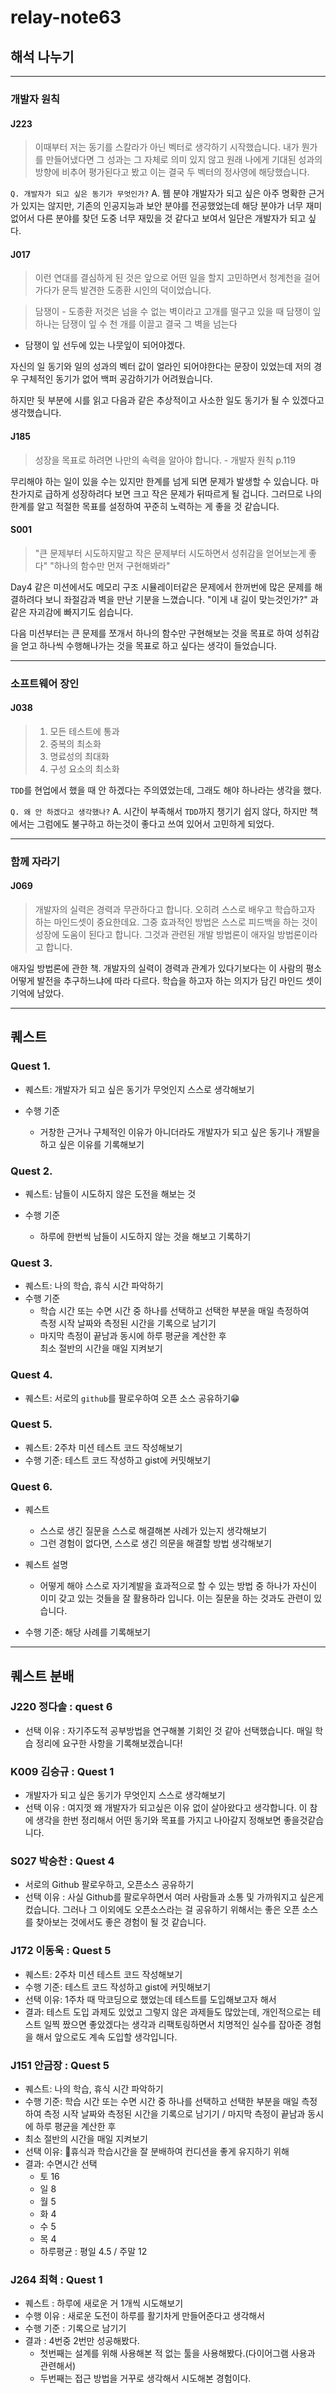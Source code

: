 # relay-note63

## 해석 나누기

---

### 개발자 원칙

#### J223

> 이때부터 저는 동기를 스칼라가 아닌 벡터로 생각하기 시작했습니다. 내가 뭔가를 만들어냈다면 그 성과는 그 자체로 의미 있지 않고 원래 나에게 기대된 성과의 방향에 비추어 평가된다고 봤고 이는 결국 두 벡터의 정사영에 해당했습니다.

`Q. 개발자가 되고 싶은 동기가 무엇인가?`
A. 웹 분야 개발자가 되고 싶은 아주 명확한 근거가 있지는 않지만, 기존의 인공지능과 보안 분야를 전공했었는데 해당 분야가 너무 재미없어서 다른 분야를 찾던 도중 너무 재밌을 것 같다고 보여서 일단은 개발자가 되고 싶다.

#### J017

> 이런 연대를 결심하게 된 것은 앞으로 어떤 일을 할지 고민하면서 청계천을 걸어가다가 문득 발견한 도종환 시인의 덕이었습니다.

> 담쟁이 - 도종환
> 저것은 넘을 수 없는 벽이라고
> 고개를 떨구고 있을 때
> 담쟁이 잎 하나는
> 담쟁이 잎 수 천 개를 이끌고
> 결국 그 벽을 넘는다

-   담쟁이 잎 선두에 있는 나뭇잎이 되어야겠다.

자신의 일 동기와 일의 성과의 벡터 값이 얼라인 되어야한다는 문장이 있었는데 저의 경우 구체적인 동기가 없어 백퍼 공감하기가 어려웠습니다.

하지만 뒷 부분에 시를 읽고 다음과 같은 추상적이고 사소한 일도 동기가 될 수 있겠다고 생각했습니다.

#### J185

> 성장을 목표로 하려면 나만의 속력을 알아야 합니다. - 개발자 원칙 p.119

무리해야 하는 일이 있을 수는 있지만 한계를 넘게 되면 문제가 발생할 수 있습니다. 마찬가지로 급하게 성장하려다 보면 크고 작은 문제가 뒤따르게 될 겁니다. 그러므로 나의 한계를 알고 적절한 목표를 설정하여 꾸준히 노력하는 게 좋을 것 같습니다.

#### S001

> "큰 문제부터 시도하지말고 작은 문제부터 시도하면서 성취감을 얻어보는게 좋다"
> "하나의 함수만 먼저 구현해봐라"

Day4 같은 미션에서도 메모리 구조 시뮬레이터같은 문제에서 한꺼번에 많은 문제를 해결하려다 보니 좌절감과 벽을 만난 기분을 느꼈습니다. "이게 내 길이 맞는것인가?" 과 같은 자괴감에 빠지기도 쉽습니다.

다음 미션부터는 큰 문제를 쪼개서 하나의 함수만 구현해보는 것을 목표로 하여 성취감을 얻고 하나씩 수행해나가는 것을 목표로 하고 싶다는 생각이 들었습니다.

---

### 소프트웨어 장인

#### J038

> 1. 모든 테스트에 통과
> 2. 중복의 최소화
> 3. 명료성의 최대화
> 4. 구성 요소의 최소화

`TDD`를 현업에서 했을 때 안 하겠다는 주의였었는데, 그래도 해야 하나라는 생각을 했다.

`Q. 왜 안 하겠다고 생각했나?`
A. 시간이 부족해서 `TDD`까지 챙기기 쉽지 않다, 하지만 책에서는 그럼에도 불구하고 하는것이 좋다고 쓰여 있어서 고민하게 되었다.

---

### 함께 자라기

#### J069

> 개발자의 실력은 경력과 무관하다고 합니다. 오히려 스스로 배우고 학습하고자 하는 마인드셋이 중요한데요.
> 그중 효과적인 방법은 스스로 피드백을 하는 것이 성장에 도움이 된다고 합니다. 그것과 관련된 개발 방법론이 애자일 방법론이라고 합니다.

애자일 방법론에 관한 책.
개발자의 실력이 경력과 관계가 있다기보다는 이 사람의 평소 어떻게 발전을 추구하느냐에 따라 다르다. 학습을 하고자 하는 의지가 담긴 마인드 셋이 기억에 남았다.

---

## 퀘스트

### Quest 1.

-   퀘스트: 개발자가 되고 싶은 동기가 무엇인지 스스로 생각해보기

-   수행 기준
    -   거창한 근거나 구체적인 이유가 아니더라도 개발자가 되고 싶은 동기나 개발을 하고 싶은 이유를 기록해보기

### Quest 2.

-   퀘스트: 남들이 시도하지 않은 도전을 해보는 것

-   수행 기준
    -   하루에 한번씩 남들이 시도하지 않는 것을 해보고 기록하기

### Quest 3.

-   퀘스트: 나의 학습, 휴식 시간 파악하기
-   수행 기준
    -   학습 시간 또는 수면 시간 중 하나를 선택하고 선택한 부분을 매일 측정하여  
        측정 시작 날짜와 측정된 시간을 기록으로 남기기
    -   마지막 측정이 끝남과 동시에 하루 평균을 계산한 후  
        최소 절반의 시간을 매일 지켜보기

### Quest 4.

-   퀘스트: 서로의 `github`를 팔로우하여 오픈 소스 공유하기😁

### Quest 5.

-   퀘스트: 2주차 미션 테스트 코드 작성해보기
-   수행 기준: 테스트 코드 작성하고 gist에 커밋해보기

### Quest 6.

-   퀘스트

    -   스스로 생긴 질문을 스스로 해결해본 사례가 있는지 생각해보기
    -   그런 경험이 없다면, 스스로 생긴 의문을 해결할 방법 생각해보기

-   퀘스트 설명
    -   어떻게 해야 스스로 자기계발을 효과적으로 할 수 있는 방법 중 하나가 자신이 이미 갖고 있는 것들을 잘 활용하라 입니다. 이는 질문을 하는 것과도 관련이 있습니다.
-   수행 기준: 해당 사례를 기록해보기


---

## 퀘스트 분배

### J220 정다솔 : quest 6
* 선택 이유 : 자기주도적 공부방법을 연구해볼 기회인 것 같아 선택했습니다. 매일 학습 정리에 요구한 사항을 기록해보겠습니다!

### K009 김승규 : Quest 1 
* 개발자가 되고 싶은 동기가 무엇인지 스스로 생각해보기
* 선택 이유 : 여지껏 왜 개발자가 되고싶은 이유 없이 살아왔다고 생각합니다. 이 참에 생각을 한번 정리해서 어떤 동기와 목표를 가지고 나아갈지 정해보면 좋을것같습니다.

### S027 박승찬 : Quest 4
* 서로의 Github 팔로우하고, 오픈소스 공유하기
* 선택 이유 : 사실 Github를 팔로우하면서 여러 사람들과 소통 및 가까워지고 싶은게 컸습니다. 그러나 그 이외에도 오픈소스라는 걸 공유하기 위해서는 좋은 오픈 소스를 찾아보는 것에서도 좋은 경험이 될 것 같습니다.

### J172 이동욱 : Quest 5
* 퀘스트: 2주차 미션 테스트 코드 작성해보기
* 수행 기준: 테스트 코드 작성하고 gist에 커밋해보기
* 선택 이유: 1주차 때 막코딩으로 했었는데 테스트를 도입해보고자 해서
* 결과: 테스트 도입 과제도 있었고 그렇지 않은 과제들도 많았는데, 개인적으로는 테스트 일찍 짰으면 좋았겠다는 생각과 리팩토링하면서 치명적인 실수를 잡아준 경험을 해서 앞으로도 계속 도입할 생각입니다.

### J151 안금장 : Quest 5
* 퀘스트: 나의 학습, 휴식 시간 파악하기
* 수행 기준: 학습 시간 또는 수면 시간 중 하나를 선택하고 선택한 부분을 매일 측정하여 측정 시작 날짜와 측정된 시간을 기록으로 남기기 / 마지막 측정이 끝남과 동시에 하루 평균을 계산한 후
* 최소 절반의 시간을 매일 지켜보기
* 선택 이유: 휴식과 학습시간을 잘 분배하여 컨디션을 좋게 유지하기 위해
* 결과: 수면시간 선택
    * 토 16
    * 일 8
    * 월 5
    * 화 4
    * 수 5
    * 목 4
    * 하루평균 : 평일 4.5 / 주말 12
### J264 최혁 : Quest 1
* 퀘스트 : 하루에 새로운 거 1개씩 시도해보기
* 수행 이유 : 새로운 도전이 하루를 활기차게 만들어준다고 생각해서
* 수행 기준 : 기록으로 남기기
* 결과 : 4번중 2번만 성공해봤다.
    * 첫번째는 설계를 위해 사용해본 적 없는 툴을 사용해봤다.(다이어그램 사용과 관련해서)
    * 두번째는 접근 방법을 거꾸로 생각해서 시도해본 경험이다.
